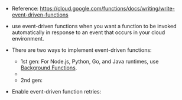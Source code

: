 - Reference: https://cloud.google.com/functions/docs/writing/write-event-driven-functions
- use event-driven functions when you want a function to be invoked automatically in response to an event that occurs in your cloud environment.
- There are two ways to implement event-driven functions:
  - 1st gen: For Node.js, Python, Go, and Java runtimes, use [Background Functions]([https://pages.github.com/](https://cloud.google.com/functions/docs/writing/write-event-driven-functions#background-functions)).
  -  
  - 2nd gen:   


- Enable event-driven function retries: 

